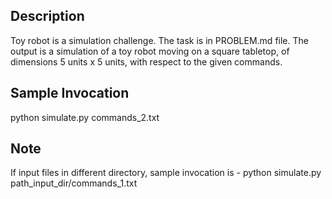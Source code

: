 ## Description
Toy robot is a simulation challenge. The task is in PROBLEM.md file.
The output is a simulation of a toy robot moving on a square tabletop, of dimensions 5 units x 5 units, with respect to the given commands.

## Sample Invocation

python simulate.py commands_2.txt

## Note 
If input files in different directory, sample invocation is - python simulate.py path_input_dir/commands_1.txt



